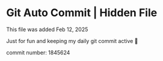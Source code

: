 # Git Auto Commit | Hidden File

This file was added Feb 12, 2025

Just for fun and keeping my daily git commit active 🤪

commit number: 1845624
